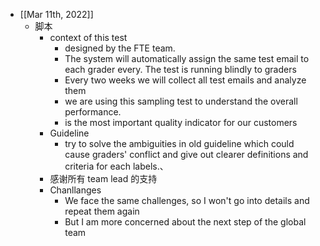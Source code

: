 - [[Mar 11th, 2022]]
	- 脚本
		- context of this test
			- designed by the FTE team.
			- The system will automatically assign  the same test email to each grader every. The test is running blindly to graders
			- Every two weeks we will collect all test emails and analyze them
			- we are using this sampling test to understand the overall performance.
			- is the most important quality indicator for our customers
		- Guideline
			- try to solve the ambiguities in old guideline which could cause graders' conflict and give out clearer definitions and criteria for each labels.、
		- 感谢所有 team lead 的支持
		- Chanllanges
			- We face the same challenges, so I won't go into details and repeat them again
			- But I am more concerned about the next step of the global team